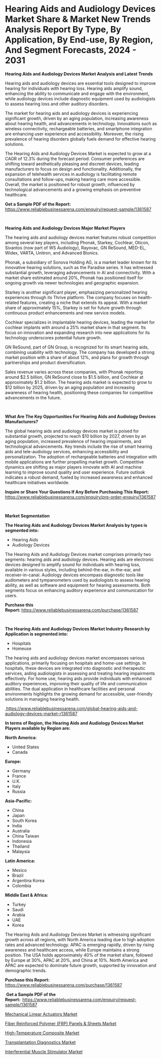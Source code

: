 <p><h1>Hearing Aids and Audiology Devices Market Share & Market New Trends Analysis Report By Type, By Application, By End-use, By Region, And Segment Forecasts, 2024 - 2031</h1></p><p><strong>Hearing Aids and Audiology Devices Market Analysis and Latest Trends</strong></p>
<p><p>Hearing aids and audiology devices are essential tools designed to improve hearing for individuals with hearing loss. Hearing aids amplify sound, enhancing the ability to communicate and engage with the environment, while audiology devices include diagnostic equipment used by audiologists to assess hearing loss and other auditory disorders. </p><p>The market for hearing aids and audiology devices is experiencing significant growth, driven by an aging population, increasing awareness about hearing health, and advancements in technology. Innovations such as wireless connectivity, rechargeable batteries, and smartphone integration are enhancing user experience and accessibility. Moreover, the rising prevalence of hearing disorders globally fuels demand for effective hearing solutions.</p><p>The Hearing Aids and Audiology Devices Market is expected to grow at a CAGR of 12.3% during the forecast period. Consumer preferences are shifting toward aesthetically pleasing and discreet devices, leading manufacturers to focus on design and functionality. Additionally, the expansion of telehealth services in audiology is facilitating remote consultations and follow-ups, making hearing care more accessible. Overall, the market is positioned for robust growth, influenced by technological advancements and a growing emphasis on preventive healthcare.</p></p>
<p><strong>Get a Sample PDF of the Report:&nbsp;</strong> <a href="https://www.reliablebusinessarena.com/enquiry/request-sample/1361587">https://www.reliablebusinessarena.com/enquiry/request-sample/1361587</a></p>
<p>&nbsp;</p>
<p><strong>Hearing Aids and Audiology Devices Major Market Players</strong></p>
<p><p>The hearing aids and audiology devices market features robust competition among several key players, including Phonak, Starkey, Cochlear, Oticon, Sivantos (now part of WS Audiology), Rayovac, GN ReSound, MED-EL, Widex, VARTA, Unitron, and Advanced Bionics. </p><p>Phonak, a subsidiary of Sonova Holding AG, is a market leader known for its innovative hearing solutions, such as the Paradise series. It has witnessed substantial growth, leveraging advancements in AI and connectivity. With a market share estimated around 20%, Phonak has positioned itself for ongoing growth via newer technologies and geographic expansion.</p><p>Starkey is another significant player, emphasizing personalized hearing experiences through its Thrive platform. The company focuses on health-related features, creating a niche that extends its appeal. With a market share of approximately 15%, Starkey is set for future growth through continuous product enhancements and new service models.</p><p>Cochlear specializes in implantable hearing devices, leading the market for cochlear implants with around a 25% market share in that segment. Its focus on innovation and expanding research into new applications for its technology underscores potential future growth. </p><p>GN ReSound, part of GN Group, is recognized for its smart hearing aids, combining usability with technology. The company has developed a strong market position with a share of about 12%, and plans for growth through partnerships and product diversification.</p><p>Sales revenue varies across these companies, with Phonak reporting around $2.5 billion, GN ReSound close to $1.5 billion, and Cochlear at approximately $1.2 billion. The hearing aids market is expected to grow to $12 billion by 2025, driven by an aging population and increasing awareness of hearing health, positioning these companies for competitive advancements in the future.</p></p>
<p>&nbsp;</p>
<p><strong>What Are The Key Opportunities For Hearing Aids and Audiology Devices Manufacturers?</strong></p>
<p><p>The global hearing aids and audiology devices market is poised for substantial growth, projected to reach $10 billion by 2027, driven by an aging population, increased prevalence of hearing impairments, and technological advancements. Key trends include the rise of smart hearing aids and tele-audiology services, enhancing accessibility and personalization. The adoption of rechargeable batteries and integration with mobile applications are further propelling market growth. Competitive dynamics are shifting as major players innovate with AI and machine learning to improve sound quality and user experience. Future outlook indicates a robust demand, fueled by increased awareness and enhanced healthcare initiatives worldwide.</p></p>
<p><strong>Inquire or Share Your Questions If Any Before Purchasing This Report:</strong> <a href="https://www.reliablebusinessarena.com/enquiry/pre-order-enquiry/1361587">https://www.reliablebusinessarena.com/enquiry/pre-order-enquiry/1361587</a></p>
<p>&nbsp;</p>
<p><strong>Market Segmentation</strong></p>
<p><strong>The Hearing Aids and Audiology Devices Market Analysis by types is segmented into:</strong></p>
<p><ul><li>Hearing Aids</li><li>Audiology Devices</li></ul></p>
<p><p>The Hearing Aids and Audiology Devices market comprises primarily two segments: hearing aids and audiology devices. Hearing aids are electronic devices designed to amplify sound for individuals with hearing loss, available in various styles, including behind-the-ear, in-the-ear, and receiver-in-canal. Audiology devices encompass diagnostic tools like audiometers and tympanometers used by audiologists to assess hearing ability, as well as software and equipment for hearing assessments. Both segments focus on enhancing auditory experience and communication for users.</p></p>
<p><strong>Purchase this Report:&nbsp;</strong><a href="https://www.reliablebusinessarena.com/purchase/1361587">https://www.reliablebusinessarena.com/purchase/1361587</a></p>
<p>&nbsp;</p>
<p><strong>The Hearing Aids and Audiology Devices Market Industry Research by Application is segmented into:</strong></p>
<p><ul><li>Hospitals</li><li>Homeuse</li></ul></p>
<p><p>The hearing aids and audiology devices market encompasses various applications, primarily focusing on hospitals and home-use settings. In hospitals, these devices are integrated into diagnostic and therapeutic services, aiding audiologists in assessing and treating hearing impairments effectively. For home use, hearing aids provide individuals with enhanced auditory experiences, improving their quality of life and communication abilities. The dual application in healthcare facilities and personal environments highlights the growing demand for accessible, user-friendly solutions in managing hearing health.</p></p>
<p><a href="https://www.reliablebusinessarena.com/global-hearing-aids-and-audiology-devices-market-r1361587">&nbsp;https://www.reliablebusinessarena.com/global-hearing-aids-and-audiology-devices-market-r1361587</a></p>
<p><strong>In terms of Region, the Hearing Aids and Audiology Devices Market Players available by Region are:</strong></p>
<p>
    <p> <strong> North America: </strong>
        <ul>
            <li>United States</li>
            <li>Canada</li>
        </ul>
        </p> 
    <p> <strong> Europe: </strong>
        <ul>
            <li>Germany</li>
            <li>France</li>
            <li>U.K.</li>
            <li>Italy</li>
            <li>Russia</li>
        </ul>
        </p> 
    <p> <strong> Asia-Pacific: </strong>
        <ul>
            <li>China</li>
            <li>Japan</li>
            <li>South Korea</li>
            <li>India</li>
            <li>Australia</li>
            <li>China Taiwan</li>
            <li>Indonesia</li>
            <li>Thailand</li>
            <li>Malaysia</li>
        </ul>
        </p> 
    <p> <strong> Latin America: </strong>
        <ul>
            <li>Mexico</li>
            <li>Brazil</li>
            <li>Argentina Korea</li>
            <li>Colombia</li>
        </ul>
        </p> 
    <p> <strong> Middle East & Africa: </strong>
        <ul>
            <li>Turkey</li>
            <li>Saudi</li>
            <li>Arabia</li>
            <li>UAE</li>
            <li>Korea</li>
        </ul>
    </p>
    </p>
<p><p>The Hearing Aids and Audiology Devices Market is witnessing significant growth across all regions, with North America leading due to high adoption rates and advanced technology. APAC is emerging rapidly, driven by rising awareness and healthcare access, while Europe maintains a strong position. The USA holds approximately 40% of the market share, followed by Europe at 30%, APAC at 20%, and China at 10%. North America and APAC are expected to dominate future growth, supported by innovation and demographic trends.</p></p>
<p><strong>Purchase this Report: </strong><a href="https://www.reliablebusinessarena.com/purchase/1361587">https://www.reliablebusinessarena.com/purchase/1361587</a></p>
<p>&nbsp;<strong>Get a Sample PDF of the Report:&nbsp;&nbsp;</strong><a href="https://www.reliablebusinessarena.com/enquiry/request-sample/1361587">https://www.reliablebusinessarena.com/enquiry/request-sample/1361587</a></p>
<p><strong></strong></p>
<p><p><a href="https://www.linkedin.com/pulse/what-factors-influence-mechanical-linear-actuators-market-tai7f?trackingId=Ll%2BRtyDmS9%2BiPf9IpdipKA%3D%3D">Mechanical Linear Actuators Market</a></p><p><a href="https://issuu.com/reportprime-2/docs/fiber-reinforced-polymer-frp-panels_96c63dec643710">Fiber Reinforced Polymer (FRP) Panels & Sheets Market</a></p><p><a href="https://issuu.com/reportprime-2/docs/high-temperature-composite-market-s_fe6ced4ecc8350">High-Temperature Composite Market</a></p><p><a href="https://github.com/tamvrosiya/Market-Research-Report-List-6/blob/main/transplantation-diagnostics-market.md">Transplantation Diagnostics Market</a></p><p><a href="https://www.linkedin.com/pulse/emerging-interferential-muscle-stimulator-market-opportunities-yiiuc?trackingId=%2F%2FHIEgqmR62E14eOZrIhBQ%3D%3D">Interferential Muscle Stimulator Market</a></p></p>